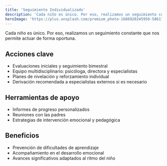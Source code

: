 ```yaml
---
title: 'Seguimiento Individualizado'
description: 'Cada niño es único. Por eso, realizamos un seguimiento constante que nos permite actuar de forma oportuna.'
heroImage: 'https://plus.unsplash.com/premium_photo-1686920245950-58617c8a602e?q=80&w=1470&auto=format&fit=crop&ixlib=rb-4.1.0&ixid=M3wxMjA3fDB8MHxwaG90by1wYWdlfHx8fGVufDB8fHx8fA%3D%3D'
---
```


Cada niño es único. Por eso, realizamos un seguimiento constante que nos permite actuar de forma oportuna.

## Acciones clave

- Evaluaciones iniciales y seguimiento bimestral
- Equipo multidisciplinario: psicóloga, directora y especialistas
- Planes de nivelación y reforzamiento individual
- Derivación recomendada a especialistas externos si es necesario

## Herramientas de apoyo

- Informes de progreso personalizados
- Reuniones con las padres
- Estrategias de intervención emocional y pedagógica

## Beneficios
- Prevención de dificultades de aprendizaje
- Acompañamiento en el desarrollo emocional
- Avances significativos adaptados al ritmo del niño


